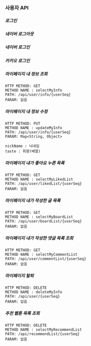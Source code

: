 ### 사용자 API

##### 로그인

##### 네이버 로그아웃

##### 네이버 로그인

##### 카카오 로그인 

##### 마이페이지 내 정보 조회
```
HTTP METHOD: GET
METHOD NAME : selectMyInfo
PATH: /api/user/info/{userSeq}
PARAM: 없음
```

##### 마이페이지 내 정보 수정
```
HTTP METHOD: PUT
METHOD NAME : updateMyInfo
PATH: /api/user/info/{userSeq}
PARAM: Map<String, Object>

nickName : 닉네임
taste : 취향(배열)
```

##### 마이페이지 내가 좋아요 누른 목록
```
HTTP METHOD: GET
METHOD NAME : selectMyLikedList
PATH: /api/user/likedList/{userSeq}
PARAM: 없음
```

##### 마이페이지 내가 작성한 글 목록
```
HTTP METHOD: GET
METHOD NAME : selectMyBoardList
PATH: /api/user/boardList/{userSeq}
PARAM: 없음
```

##### 마이페이지 내가 작성한 댓글 목록 조회
```
HTTP METHOD: GET
METHOD NAME : selectMyCommentList
PATH: /api/user/commentList/{userSeq}
PARAM: 없음
```

##### 마이페이지 탈퇴
```
HTTP METHOD: DELETE
METHOD NAME : deleteMyInfo
PATH: /api/user/{userSeq}
PARAM: 없음
```

##### 추천 웹툰 목록 조회
```
HTTP METHOD: DELETE
METHOD NAME : selectMyRecommendList
PATH: /api/recommendList/{userSeq}
PARAM: 없음
```